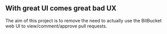 ## With great UI comes great bad UX
The aim of this project is to remove the need to actually use the BitBucket web UI to view/comment/approve pull requests.
